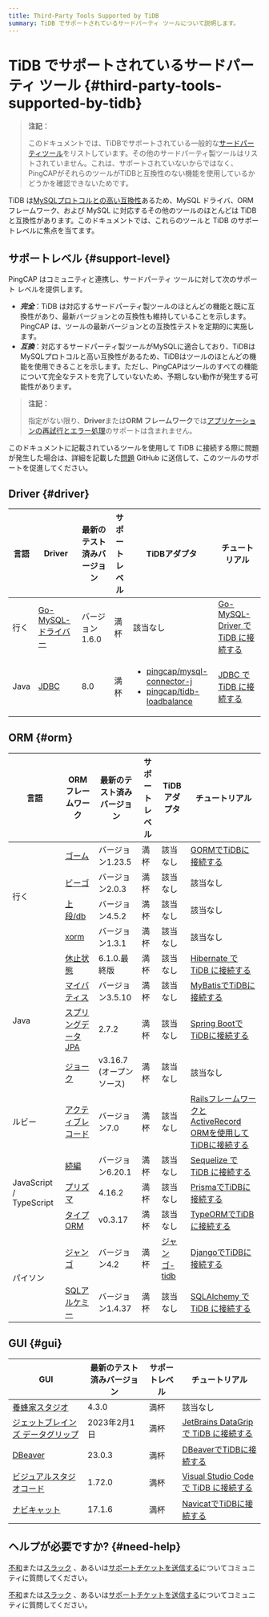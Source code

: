 ```yaml
---
title: Third-Party Tools Supported by TiDB
summary: TiDB でサポートされているサードパーティ ツールについて説明します。
---
```


# TiDB でサポートされているサードパーティ ツール {#third-party-tools-supported-by-tidb}

> **注記：**
>
> このドキュメントでは、TiDBでサポートされている一般的な[サードパーティツール](https://en.wikipedia.org/wiki/Third-party_source)をリストしています。その他のサードパーティ製ツールはリストされていません。これは、サポートされていないからではなく、PingCAPがそれらのツールがTiDBと互換性のない機能を使用しているかどうかを確認できないためです。

TiDB は[MySQLプロトコルとの高い互換性](/mysql-compatibility.md)あるため、MySQL ドライバ、ORM フレームワーク、および MySQL に対応するその他のツールのほとんどは TiDB と互換性があります。このドキュメントでは、これらのツールと TiDB のサポートレベルに焦点を当てます。

## サポートレベル {#support-level}

PingCAP はコミュニティと連携し、サードパーティ ツールに対して次のサポート レベルを提供します。

-   ***完全***：TiDB は対応するサードパーティ製ツールのほとんどの機能と既に互換性があり、最新バージョンとの互換性も維持していることを示します。PingCAP は、ツールの最新バージョンとの互換性テストを定期的に実施します。
-   ***互換***：対応するサードパーティ製ツールがMySQLに適合しており、TiDBはMySQLプロトコルと高い互換性があるため、TiDBはツールのほとんどの機能を使用できることを示します。ただし、PingCAPはツールのすべての機能について完全なテストを完了していないため、予期しない動作が発生する可能性があります。

> **注記：**
>
> 指定がない限り、**Driver**または**ORM フレームワーク**では[アプリケーションの再試行とエラー処理](/develop/dev-guide-transaction-troubleshoot.md#application-retry-and-error-handling)のサポートは含まれません。

このドキュメントに記載されているツールを使用して TiDB に接続する際に問題が発生した場合は、詳細を記載した[問題](https://github.com/pingcap/tidb/issues/new?assignees=&#x26;labels=type%2Fquestion&#x26;template=general-question.md) GitHub に送信して、このツールのサポートを促進してください。

## Driver {#driver}

<table><thead><tr><th>言語</th><th>Driver</th><th>最新のテスト済みバージョン</th><th>サポートレベル</th><th>TiDBアダプタ</th><th>チュートリアル</th></tr></thead><tbody><tr><td>行く</td><td><a href="https://github.com/go-sql-driver/mysql" target="_blank" referrerpolicy="no-referrer-when-downgrade">Go-MySQL-ドライバー</a></td><td>バージョン1.6.0</td><td>満杯</td><td>該当なし</td><td><a href="/tidb/v8.5/dev-guide-sample-application-golang-sql-driver">Go-MySQL-Driver で TiDB に接続する</a></td></tr><tr><td>Java</td><td><a href="https://dev.mysql.com/downloads/connector/j/" target="_blank" referrerpolicy="no-referrer-when-downgrade">JDBC</a></td><td> 8.0</td><td>満杯</td><td><ul><li><a href="/tidb/v8.5/dev-guide-choose-driver-or-orm#java-drivers" data-href="/tidb/v8.5/dev-guide-choose-driver-or-orm#java-drivers">pingcap/mysql-connector-j</a></li><li> <a href="/tidb/v8.5/dev-guide-choose-driver-or-orm#tidb-loadbalance" data-href="/tidb/v8.5/dev-guide-choose-driver-or-orm#tidb-loadbalance">pingcap/tidb-loadbalance</a></li></ul></td><td> <a href="/tidb/v8.5/dev-guide-sample-application-java-jdbc">JDBC で TiDB に接続する</a></td></tr></tbody></table>

## ORM {#orm}

<table><thead><tr><th>言語</th><th>ORMフレームワーク</th><th>最新のテスト済みバージョン</th><th>サポートレベル</th><th>TiDBアダプタ</th><th>チュートリアル</th></tr></thead><tbody><tr><td rowspan="4">行く</td><td><a href="https://github.com/go-gorm/gorm" target="_blank" referrerpolicy="no-referrer-when-downgrade">ゴーム</a></td><td>バージョン1.23.5</td><td>満杯</td><td>該当なし</td><td><a href="/tidb/v8.5/dev-guide-sample-application-golang-gorm">GORMでTiDBに接続する</a></td></tr><tr><td><a href="https://github.com/beego/beego" target="_blank" referrerpolicy="no-referrer-when-downgrade">ビーゴ</a></td><td>バージョン2.0.3</td><td>満杯</td><td>該当なし</td><td>該当なし</td></tr><tr><td> <a href="https://github.com/upper/db" target="_blank" referrerpolicy="no-referrer-when-downgrade">上段/db</a></td><td>バージョン4.5.2</td><td>満杯</td><td>該当なし</td><td>該当なし</td></tr><tr><td><a href="https://gitea.com/xorm/xorm" target="_blank" referrerpolicy="no-referrer-when-downgrade">xorm</a></td><td>バージョン1.3.1</td><td>満杯</td><td>該当なし</td><td>該当なし</td></tr><tr><td rowspan="4">Java</td><td><a href="https://hibernate.org/orm/" target="_blank" referrerpolicy="no-referrer-when-downgrade">休止状態</a></td><td>6.1.0.最終版</td><td>満杯</td><td>該当なし</td><td><a href="/tidb/v8.5/dev-guide-sample-application-java-hibernate">Hibernate で TiDB に接続する</a></td></tr><tr><td><a href="https://mybatis.org/mybatis-3/" target="_blank" referrerpolicy="no-referrer-when-downgrade">マイバティス</a></td><td>バージョン3.5.10</td><td>満杯</td><td>該当なし</td><td><a href="/tidb/v8.5/dev-guide-sample-application-java-mybatis">MyBatisでTiDBに接続する</a></td></tr><tr><td><a href="https://spring.io/projects/spring-data-jpa/" target="_blank" referrerpolicy="no-referrer-when-downgrade">スプリングデータ JPA</a></td><td> 2.7.2</td><td>満杯</td><td>該当なし</td><td><a href="/tidb/v8.5/dev-guide-sample-application-java-spring-boot">Spring BootでTiDBに接続する</a></td></tr><tr><td> <a href="https://github.com/jOOQ/jOOQ" target="_blank" referrerpolicy="no-referrer-when-downgrade">ジョーク</a></td><td>v3.16.7 (オープンソース)</td><td>満杯</td><td>該当なし</td><td>該当なし</td></tr><tr><td>ルビー</td><td><a href="https://guides.rubyonrails.org/active_record_basics.html" target="_blank" referrerpolicy="no-referrer-when-downgrade">アクティブレコード</a></td><td>バージョン7.0</td><td>満杯</td><td>該当なし</td><td><a href="/tidb/v8.5/dev-guide-sample-application-ruby-rails">RailsフレームワークとActiveRecord ORMを使用してTiDBに接続する</a></td></tr><tr><td rowspan="3">JavaScript / TypeScript</td><td><a href="https://sequelize.org/" target="_blank" referrerpolicy="no-referrer-when-downgrade">続編</a></td><td>バージョン6.20.1</td><td>満杯</td><td>該当なし</td><td><a href="/tidb/v8.5/dev-guide-sample-application-nodejs-sequelize">Sequelize で TiDB に接続する</a></td></tr><tr><td><a href="https://www.prisma.io/" target="_blank" referrerpolicy="no-referrer-when-downgrade">プリズマ</a></td><td>4.16.2</td><td>満杯</td><td>該当なし</td><td><a href="/tidb/v8.5/dev-guide-sample-application-nodejs-prisma">PrismaでTiDBに接続する</a></td></tr><tr><td><a href="https://typeorm.io/" target="_blank" referrerpolicy="no-referrer-when-downgrade">タイプORM</a></td><td> v0.3.17</td><td>満杯</td><td>該当なし</td><td><a href="/tidb/v8.5/dev-guide-sample-application-nodejs-typeorm">TypeORMでTiDBに接続する</a></td></tr><tr><td rowspan="2">パイソン</td><td><a href="https://pypi.org/project/Django/" target="_blank" referrerpolicy="no-referrer-when-downgrade">ジャンゴ</a></td><td>バージョン4.2</td><td>満杯</td><td><a href="https://github.com/pingcap/django-tidb" target="_blank" referrerpolicy="no-referrer-when-downgrade">ジャンゴ-tidb</a></td><td> <a href="/tidb/v8.5/dev-guide-sample-application-python-django">DjangoでTiDBに接続する</a></td></tr><tr><td><a href="https://www.sqlalchemy.org/" target="_blank" referrerpolicy="no-referrer-when-downgrade">SQLアルケミー</a></td><td>バージョン1.4.37</td><td>満杯</td><td>該当なし</td><td><a href="/tidb/v8.5/dev-guide-sample-application-python-sqlalchemy">SQLAlchemy で TiDB に接続する</a></td></tr></tbody></table>

## GUI {#gui}

| GUI                                                      | 最新のテスト済みバージョン | サポートレベル | チュートリアル                                                                      |
| -------------------------------------------------------- | ------------- | ------- | ---------------------------------------------------------------------------- |
| [養蜂家スタジオ](https://www.beekeeperstudio.io/)               | 4.3.0         | 満杯      | 該当なし                                                                         |
| [ジェットブレインズ データグリップ](https://www.jetbrains.com/datagrip/) | 2023年2月1日     | 満杯      | [JetBrains DataGrip で TiDB に接続する](/develop/dev-guide-gui-datagrip.md)        |
| [DBeaver](https://dbeaver.io/)                           | 23.0.3        | 満杯      | [DBeaverでTiDBに接続する](/develop/dev-guide-gui-dbeaver.md)                       |
| [ビジュアルスタジオコード](https://code.visualstudio.com/)           | 1.72.0        | 満杯      | [Visual Studio Code で TiDB に接続する](/develop/dev-guide-gui-vscode-sqltools.md) |
| [ナビキャット](https://www.navicat.com)                        | 17.1.6        | 満杯      | [NavicatでTiDBに接続する](/develop/dev-guide-gui-navicat.md)                       |

## ヘルプが必要ですか? {#need-help}

<CustomContent platform="tidb">

[不和](https://discord.gg/DQZ2dy3cuc?utm_source=doc)または[スラック](https://slack.tidb.io/invite?team=tidb-community&#x26;channel=everyone&#x26;ref=pingcap-docs) 、あるいは[サポートチケットを送信する](/support.md)についてコミュニティに質問してください。

</CustomContent>

<CustomContent platform="tidb-cloud">

[不和](https://discord.gg/DQZ2dy3cuc?utm_source=doc)または[スラック](https://slack.tidb.io/invite?team=tidb-community&#x26;channel=everyone&#x26;ref=pingcap-docs) 、あるいは[サポートチケットを送信する](https://tidb.support.pingcap.com/)についてコミュニティに質問してください。

</CustomContent>
